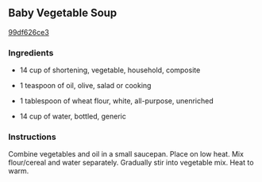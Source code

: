 ## Baby Vegetable Soup

[99df626ce3](http://www.food.com/recipe/baby-vegetable-soup-307963)

### Ingredients

 - 14 cup of shortening, vegetable, household, composite

 - 1 teaspoon of oil, olive, salad or cooking

 - 1 tablespoon of wheat flour, white, all-purpose, unenriched

 - 14 cup of water, bottled, generic

### Instructions

Combine vegetables and oil in a small saucepan. Place on low heat. Mix flour/cereal and water separately. Gradually stir into vegetable mix. Heat to warm.